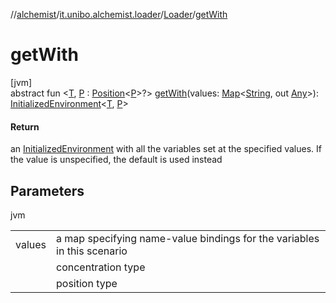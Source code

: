 //[alchemist](../../../index.md)/[it.unibo.alchemist.loader](../index.md)/[Loader](index.md)/[getWith](get-with.md)

# getWith

[jvm]\
abstract fun <[T](get-with.md), [P](get-with.md) : [Position](../../it.unibo.alchemist.model.interfaces/-position/index.md)<[P](../../it.unibo.alchemist.loader.deployments/-circle/index.md)>?> [getWith](get-with.md)(values: [Map](https://docs.oracle.com/javase/8/docs/api/java/util/Map.html)<[String](https://docs.oracle.com/javase/8/docs/api/java/lang/String.html), out [Any](https://kotlinlang.org/api/latest/jvm/stdlib/kotlin/-any/index.html)>): [InitializedEnvironment](../-initialized-environment/index.md)<[T](../../it.unibo.alchemist.loader.export/-exporter/index.md), [P](../../it.unibo.alchemist.loader.deployments/-circle/index.md)>

#### Return

an [InitializedEnvironment](../-initialized-environment/index.md) with all the variables set at the specified values. If the value is unspecified, the default is used instead

## Parameters

jvm

| | |
|---|---|
| values | a map specifying name-value bindings for the variables in this scenario |
| <T> | concentration type |
| <P> | position type |
